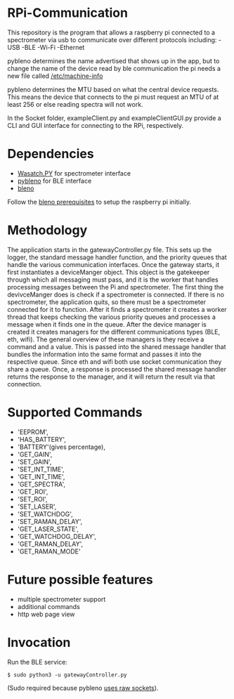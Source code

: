 # RPi-Communication

This repository is the program that allows a raspberry pi connected to a spectrometer via usb to communicate over different protocols including:
  -USB
  -BLE
  -Wi-Fi
  -Ethernet

pybleno determines the name advertised that shows up in the app, but to change the name of the device read by ble communication the pi needs a new file called [/etc/machine-info](https://stackoverflow.com/questions/26299053/changing-raspberry-pi-bluetooth-device-name)

pybleno determines the MTU based on what the central device requests. This means the device that connects to the pi must request an MTU of at least 256 or else reading spectra will not work.

In the Socket folder, exampleClient.py and exampleClientGUI.py provide a CLI and GUI interface for connecting to the RPi, respectively.

# Dependencies

- [Wasatch.PY](https://github.com/WasatchPhotonics/Wasatch.PY) for spectrometer interface
- [pybleno](https://github.com/Adam-Langley/pybleno) for BLE interface
- [bleno](https://github.com/noble/bleno)

Follow the [bleno prerequisites](https://github.com/noble/bleno#prerequisites) to setup the raspberry pi initially. 

# Methodology

The application starts in the gatewayController.py file. This sets up the logger, the standard message handler function, and the priority queues that handle the various communication interfaces. Once the gateway starts, it first instantiates a deviceManger object. This object is the gatekeeper through which all messaging must pass, and it is the worker that handles processing messages between the Pi and spectrometer. The first thing the devivceManger does is check if a spectrometer is connected. If there is no spectrometer, the application quits, so there must be a spectrometer connected for it to function. After it finds a spectrometer it creates a worker thread that keeps checking the various priority queues and processes a message when it finds one in the queue. After the device manager is created it creates managers for the different communications types (BLE, eth, wifi). The general overview of these managers is they receive a command and a value. This is passed into the shared message handler that bundles the information into the same format and passes it into the respective queue. Since eth and wifi both use socket communication they share a queue. Once, a response is processed the shared message handler returns the response to the manager, and it will return the result via that connection.

# Supported Commands

- 'EEPROM',
- 'HAS_BATTERY',
- 'BATTERY'(gives percentage),
- 'GET_GAIN',
- 'SET_GAIN',
- 'SET_INT_TIME',
- 'GET_INT_TIME',
- 'GET_SPECTRA',
- 'GET_ROI',
- 'SET_ROI',
- 'SET_LASER',
- 'SET_WATCHDOG',
- 'SET_RAMAN_DELAY',
- 'GET_LASER_STATE',
- 'GET_WATCHDOG_DELAY',
- 'GET_RAMAN_DELAY',
- 'GET_RAMAN_MODE'

# Future possible features
- multiple spectrometer support
- additional commands
- http web page view

# Invocation

Run the BLE service:

    $ sudo python3 -u gatewayController.py

(Sudo required because pybleno [uses raw sockets](https://github.com/Adam-Langley/pybleno/issues/12#issuecomment-386927390)).
